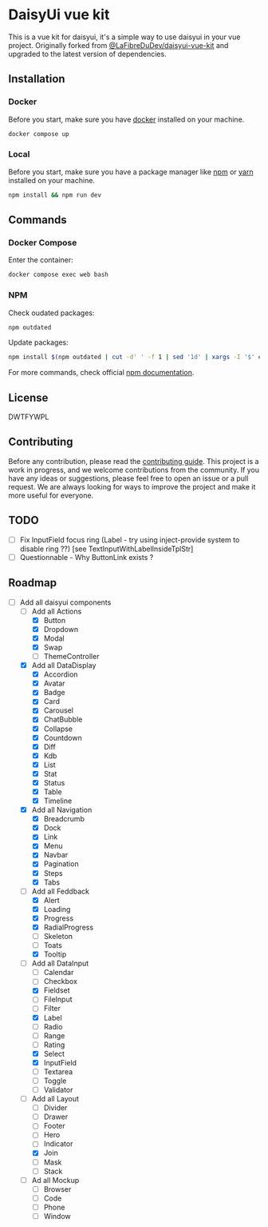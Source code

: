 # DaisyUi vue kit

This is a vue kit for daisyui, it's a simple way to use daisyui in your vue project.
Originally forked from [@LaFibreDuDev/daisyui-vue-kit](https://github.com/LaFibreDuDev/daisyui-vue-kit) and upgraded to the latest version of dependencies.

## Installation

### Docker

Before you start, make sure you have [docker](https://docs.docker.com/get-started/get-docker/) installed on your machine.

```bash
docker compose up
```

### Local

Before you start, make sure you have a package manager like [npm](https://www.npmjs.com/get-npm) or [yarn](https://yarnpkg.com/getting-started/install) installed on your machine.

```bash
npm install && npm run dev
```

## Commands

### Docker Compose

Enter the container:

```bash
docker compose exec web bash
```

### NPM

Check oudated packages:

```bash
npm outdated
```

Update packages:

```bash
npm install $(npm outdated | cut -d' ' -f 1 | sed '1d' | xargs -I '$' echo '$@latest' | xargs echo)
```

For more commands, check official [npm documentation](https://docs.npmjs.com/cli-documentation/cli).

## License

DWTFYWPL

## Contributing

Before any contribution, please read the [contributing guide](CONTRIBUTING.md).
This project is a work in progress, and we welcome contributions from the community. If you have any ideas or suggestions, please feel free to open an issue or a pull request.
We are always looking for ways to improve the project and make it more useful for everyone.

## TODO

- [ ] Fix InputField focus ring (Label - try using inject-provide system to disable ring ??) [see TextInputWithLabelInsideTplStr]
- [ ] Questionnable - Why ButtonLink exists ?

## Roadmap

- [ ] Add all daisyui components
  - [ ] Add all Actions
    - [x] Button
    - [x] Dropdown
    - [x] Modal
    - [x] Swap
    - [ ] ThemeController
  - [x] Add all DataDisplay
    - [x] Accordion
    - [x] Avatar
    - [x] Badge
    - [x] Card
    - [x] Carousel
    - [x] ChatBubble
    - [x] Collapse
    - [x] Countdown
    - [x] Diff
    - [x] Kdb
    - [x] List
    - [x] Stat
    - [x] Status
    - [x] Table
    - [x] Timeline
  - [x] Add all Navigation
    - [x] Breadcrumb
    - [x] Dock
    - [x] Link
    - [x] Menu
    - [x] Navbar
    - [x] Pagination
    - [x] Steps
    - [x] Tabs
  - [ ] Add all Feddback
    - [x] Alert
    - [x] Loading
    - [x] Progress
    - [x] RadialProgress
    - [ ] Skeleton
    - [ ] Toats
    - [x] Tooltip
  - [ ] Add all DataInput
    - [ ] Calendar
    - [ ] Checkbox
    - [x] Fieldset
    - [ ] FileInput
    - [ ] Filter
    - [x] Label
    - [ ] Radio
    - [ ] Range
    - [ ] Rating
    - [x] Select
    - [x] InputField
    - [ ] Textarea
    - [ ] Toggle
    - [ ] Validator
  - [ ] Add all Layout
    - [ ] Divider
    - [ ] Drawer
    - [ ] Footer
    - [ ] Hero
    - [ ] Indicator
    - [x] Join
    - [ ] Mask
    - [ ] Stack
  - [ ] Ad all Mockup
    - [ ] Browser
    - [ ] Code
    - [ ] Phone
    - [ ] Window
